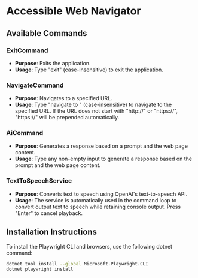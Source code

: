 # Accessible Web Navigator

## Available Commands

### ExitCommand
- **Purpose**: Exits the application.
- **Usage**: Type "exit" (case-insensitive) to exit the application.

### NavigateCommand
- **Purpose**: Navigates to a specified URL.
- **Usage**: Type "navigate to <URL>" (case-insensitive) to navigate to the specified URL. If the URL does not start with "http://" or "https://", "https://" will be prepended automatically.

### AiCommand
- **Purpose**: Generates a response based on a prompt and the web page content.
- **Usage**: Type any non-empty input to generate a response based on the prompt and the web page content.

### TextToSpeechService
- **Purpose**: Converts text to speech using OpenAI's text-to-speech API.
- **Usage**: The service is automatically used in the command loop to convert output text to speech while retaining console output. Press "Enter" to cancel playback.

## Installation Instructions

To install the Playwright CLI and browsers, use the following dotnet command:

```sh
dotnet tool install --global Microsoft.Playwright.CLI
dotnet playwright install
```
